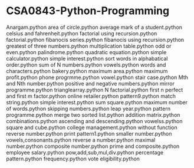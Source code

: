 # CSA0843-Python-Programming
Anargam.python
area of circle.python
average mark of a student.python
celsius and fahrenheit.python
factorial using recursion.python
factorial.python
fibanocis series.python
fibanocis using recursion.python
greatest of three numbers.python
multiplication table.python
odd or even.python
palindrome.python
quadratic equation.python
simple calculator.python
simple interest.python
sort words in alphabatical order.python
sum of N numbers.python
vowels.python
words and characters.python
bakery.python
maximum area.python
maximum profit.python
phone progrmme.python
vowel.python
stair case.python
Mth and Nth number.python
positive and negative numbers.python
mirror programme.python
trianglearray.python
N factorial.python
first n perfect and first m factor.python
online retailer.python
pattern9.python
match string.python
simple interest.python
sum square.python
maximum number of words.python
skipping numbers.python
leap year.python
pattern programme.python
merge two sorted list.python
addition matrix.python
combinations.python
ascending and descending.python
vowelss.python
square and cube.python
college management.python
without function reverse number.python
print pattern1.python
smaller number.python
vowels,consonants.python
reverse a number.python
maximal number.python
composite number.python
prime and composite.python
employee salary.python
pow,add,sub,mul,div.python
percentage pattern.python
frequency.python
vote eligibility.python
